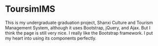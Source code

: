 # ToursimIMS
This is my undergraduate graduation project, Shanxi Culture and Tourism Management System, although it uses Bootstrap, jQuery, and Ajax. But I think the page is still very nice. I really like the Bootstrap framework. I put my heart into using its components perfectly.
